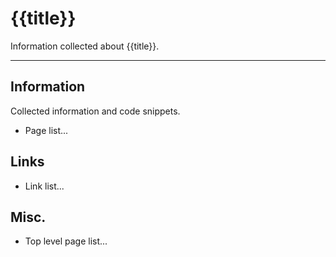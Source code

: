 # {{title}}

Information collected about {{title}}.

---

## Information

Collected information and code snippets.

-  Page list...

## Links

-  Link list...

## Misc.

- Top level page list...